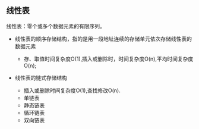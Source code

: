 ## 线性表
线性表：零个或多个数据元素的有限序列。
* 线性表的顺序存储结构，指的是用一段地址连续的存储单元依次存储线性表的数据元素
	* 存、取值时间复杂度O(1),插入或删除时，时间复杂度O(n),平均时间复杂度O(n);
	
* 线性表的链式存储结构
	* 插入或删除时间复杂度O(1),查找修改O(n).
	* 单链表
	* 静态链表
	* 循环链表
	* 双向链表
